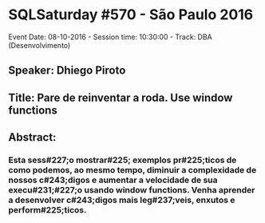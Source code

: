 # SQLSaturday #570 - São Paulo 2016
Event Date: 08-10-2016 - Session time: 10:30:00 - Track: DBA (Desenvolvimento)
## Speaker: Dhiego Piroto
## Title: Pare de reinventar a roda. Use window functions
## Abstract:
### Esta sess#227;o mostrar#225; exemplos pr#225;ticos de como podemos, ao mesmo tempo,  diminuir a complexidade de nossos c#243;digos e aumentar a velocidade de sua execu#231;#227;o usando  window functions.  Venha aprender a desenvolver c#243;digos mais leg#237;veis, enxutos e perform#225;ticos.
